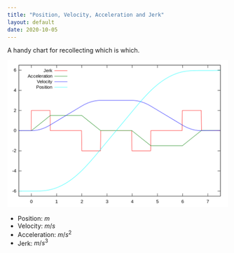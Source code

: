 ```yaml
---
title: "Position, Velocity, Acceleration and Jerk"
layout: default
date: 2020-10-05
---
```


A handy chart for recollecting which is which.

![](./fffa4bc60e44947c6e80042ab8d04e74.png)

- Position: $m$
- Velocity: $m/s$
- Acceleration: $m/s^2$
- Jerk: $m/s^3$
